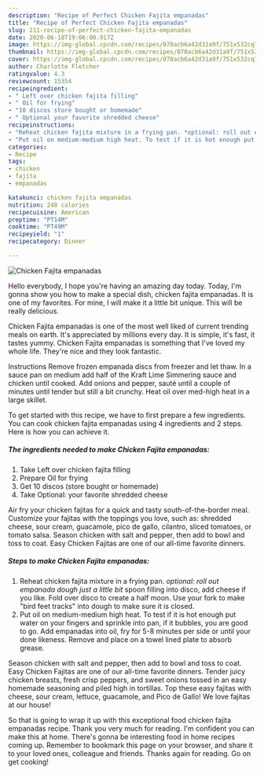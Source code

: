 ```yaml
---
description: "Recipe of Perfect Chicken Fajita empanadas"
title: "Recipe of Perfect Chicken Fajita empanadas"
slug: 211-recipe-of-perfect-chicken-fajita-empanadas
date: 2020-06-18T19:06:00.917Z
image: https://img-global.cpcdn.com/recipes/078acb6a42d31a9f/751x532cq70/chicken-fajita-empanadas-recipe-main-photo.jpg
thumbnail: https://img-global.cpcdn.com/recipes/078acb6a42d31a9f/751x532cq70/chicken-fajita-empanadas-recipe-main-photo.jpg
cover: https://img-global.cpcdn.com/recipes/078acb6a42d31a9f/751x532cq70/chicken-fajita-empanadas-recipe-main-photo.jpg
author: Charlotte Fletcher
ratingvalue: 4.3
reviewcount: 15354
recipeingredient:
- " Left over chicken fajita filling"
- " Oil for frying"
- "10 discos store bought or homemade"
- " Optional your favorite shredded cheese"
recipeinstructions:
- "Reheat chicken fajita mixture in a frying pan. *optional: roll out empanada dough just a little bit* spoon filling into disco, add cheese if you like. Fold over disco to create a half moon. Use your fork to make &#34;bird feet tracks&#34; into dough to make sure it is closed."
- "Put oil on medium-medium high heat. To test if it is hot enough put water on your fingers and sprinkle into pan, if it bubbles, you are good to go. Add empanadas into oil, fry for 5-8 minutes per side or until your done likeness. Remove and place on a towel lined plate to absorb grease."
categories:
- Recipe
tags:
- chicken
- fajita
- empanadas

katakunci: chicken fajita empanadas 
nutrition: 248 calories
recipecuisine: American
preptime: "PT14M"
cooktime: "PT49M"
recipeyield: "1"
recipecategory: Dinner

---
```



![Chicken Fajita empanadas](https://img-global.cpcdn.com/recipes/078acb6a42d31a9f/751x532cq70/chicken-fajita-empanadas-recipe-main-photo.jpg)

Hello everybody, I hope you're having an amazing day today. Today, I'm gonna show you how to make a special dish, chicken fajita empanadas. It is one of my favorites. For mine, I will make it a little bit unique. This will be really delicious.

Chicken Fajita empanadas is one of the most well liked of current trending meals on earth. It's appreciated by millions every day. It is simple, it's fast, it tastes yummy. Chicken Fajita empanadas is something that I've loved my whole life. They're nice and they look fantastic.

Instructions Remove frozen empanada discs from freezer and let thaw. In a sauce pan on medium add half of the Kraft Lime Simmering sauce and chicken until cooked. Add onions and pepper, sauté until a couple of minutes until tender but still a bit crunchy. Heat oil over med-high heat in a large skillet.


To get started with this recipe, we have to first prepare a few ingredients. You can cook chicken fajita empanadas using 4 ingredients and 2 steps. Here is how you can achieve it.

<!--inarticleads1-->

##### The ingredients needed to make Chicken Fajita empanadas:

1. Take  Left over chicken fajita filling
1. Prepare  Oil for frying
1. Get 10 discos (store bought or homemade)
1. Take  Optional: your favorite shredded cheese


Air fry your chicken fajitas for a quick and tasty south-of-the-border meal. Customize your fajitas with the toppings you love, such as: shredded cheese, sour cream, guacamole, pico de gallo, cilantro, sliced tomatoes, or tomato salsa. Season chicken with salt and pepper, then add to bowl and toss to coat. Easy Chicken Fajitas are one of our all-time favorite dinners. 

<!--inarticleads2-->

##### Steps to make Chicken Fajita empanadas:

1. Reheat chicken fajita mixture in a frying pan. *optional: roll out empanada dough just a little bit* spoon filling into disco, add cheese if you like. Fold over disco to create a half moon. Use your fork to make &#34;bird feet tracks&#34; into dough to make sure it is closed.
1. Put oil on medium-medium high heat. To test if it is hot enough put water on your fingers and sprinkle into pan, if it bubbles, you are good to go. Add empanadas into oil, fry for 5-8 minutes per side or until your done likeness. Remove and place on a towel lined plate to absorb grease.


Season chicken with salt and pepper, then add to bowl and toss to coat. Easy Chicken Fajitas are one of our all-time favorite dinners. Tender juicy chicken breasts, fresh crisp peppers, and sweet onions tossed in an easy homemade seasoning and piled high in tortillas. Top these easy fajitas with cheese, sour cream, lettuce, guacamole, and Pico de Gallo! We love fajitas at our house! 

So that is going to wrap it up with this exceptional food chicken fajita empanadas recipe. Thank you very much for reading. I'm confident you can make this at home. There's gonna be interesting food in home recipes coming up. Remember to bookmark this page on your browser, and share it to your loved ones, colleague and friends. Thanks again for reading. Go on get cooking!
